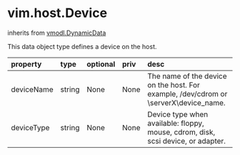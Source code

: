 vim.host.Device
===============
inherits from [vmodl.DynamicData](docs/vmodl.DynamicData.md)


This data object type defines a device on the host.

| property | type | optional | priv | desc |
|:---------|:-----|:---------|:-----|:-----|
| deviceName | string | None | None | The name of the device on the host. For example,   /dev/cdrom or \\serverX\device_name. |
| deviceType | string | None | None | Device type when available:   floppy, mouse, cdrom, disk, scsi device, or adapter. |


